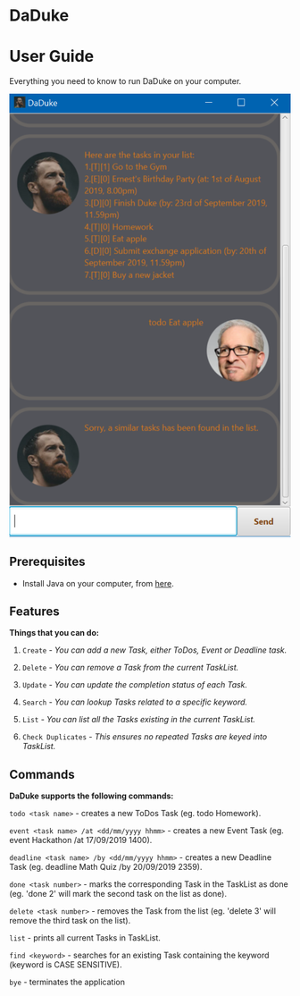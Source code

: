 # DaDuke
# User Guide

Everything you need to know to run DaDuke on your computer.

![UserInterface](./Ui.png)

## Prerequisites
* Install Java on your computer, from [here](https://www.oracle.com/technetwork/java/javase/downloads/jdk11-downloads-5066655.html).

## Features 
**Things that you can do:**
1. `Create` - *You can add a new Task, either ToDos, Event or Deadline task.*

1. `Delete` - *You can remove a Task from the current TaskList.*

1. `Update` - *You can update the completion status of each Task.*

1. `Search` - *You can lookup Tasks related to a specific keyword.*

1. `List` - *You can list all the Tasks existing in the current TaskList.*

1. `Check Duplicates` - *This ensures no repeated Tasks are keyed into TaskList.*

## Commands 
**DaDuke supports the following commands:**

`todo <task name>` - creates a new ToDos Task (eg. todo Homework).

`event <task name> /at <dd/mm/yyyy hhmm>` - creates a new Event Task (eg. event Hackathon /at 17/09/2019 1400).

`deadline <task name> /by <dd/mm/yyyy hhmm>` - creates a new Deadline Task (eg. deadline Math Quiz /by 20/09/2019 2359).

`done <task number>` - marks the corresponding Task in the TaskList as done (eg. 'done 2' will mark the second task on the list as done).

`delete <task number>` - removes the Task from the list (eg. 'delete 3' will remove the third task on the list).

`list` - prints all current Tasks in TaskList.

`find <keyword>` - searches for an existing Task containing the keyword (keyword is CASE SENSITIVE).

`bye` - terminates the application
